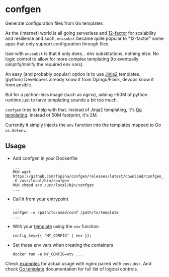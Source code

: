 # confgen
Generate configuration files from Go templates

As the (internet) world is all going serverless and [12-factor](https://12factor.net/) for scalability and resilience and such, `envsubst` became quite popular to "12-factor" some apps that only support configuration through files.

Isse with `envsubst` is that it only does... env substitutions, nothing else. No logic control to allow for more complex templating (to eventually simplify/minify the required env vars).

An easy (and probably popular) option is to use [Jinja2](https://palletsprojects.com/p/jinja/) templates.  
(python) Developers already know it from Django/Flask, devops know it from ansible.

But for a python-less image (such as nginx), adding ~50M of python runtime just to have templating sounds a bit too much.

`confgen` tries to help with that.
Instead of Jinja2 templating, it's [Go templating](https://golang.org/pkg/text/template/).
Instead of 50M footprint, it's 2M.

Currently it simply injects the `env` function into the templates mapped to Go `os.Getenv`.

## Usage

* Add confgen in your Dockerfile
  ```
  ...
  RUN wget https://github.com/fopina/confgen/releases/latest/download/confgen_linux_amd64 -O /usr/local/bin/confgen
  RUN chmod a+x /usr/local/bin/confgen
  ...
  ```

* Call it from your entrypoint
  ```
  ...
  confgen -o /path/to/used/conf /path/to/template
  ...
  ```

* With your [template](https://golang.org/pkg/text/template/) using the `env` function
  ```
  config_key={{ "MY_CONFIG" | env }};
  ```

* Set those env vars when creating the containers
  ```
  docker run -e MY_CONFIG=wtv ...
  ```

Check [examples](examples) for actual usage with nginx paired with `envsubst`. And check [Go template](https://golang.org/pkg/text/template/) documentation for full list of logical controls.
